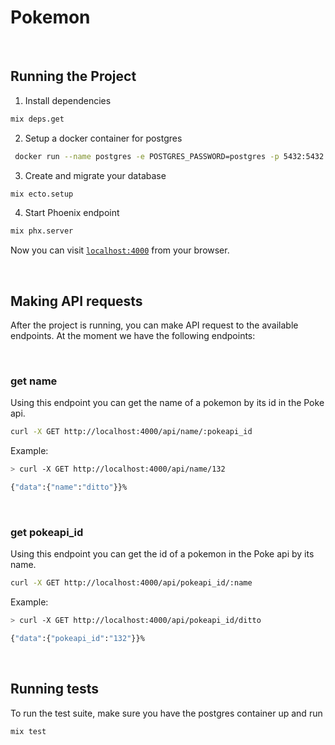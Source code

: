 # Pokemon

&nbsp;

## Running the Project

  1. Install dependencies

  ```bash
  mix deps.get
  ```

  2. Setup a docker container for postgres

  ```bash
   docker run --name postgres -e POSTGRES_PASSWORD=postgres -p 5432:5432 -d postgres
  ```

  3. Create and migrate your database

  ```bash
  mix ecto.setup
  ```

  4. Start Phoenix endpoint

  ```bash
  mix phx.server
  ```

Now you can visit [`localhost:4000`](http://localhost:4000) from your browser.

&nbsp;

## Making API requests

After the project is running, you can make API request to the available endpoints. At the moment we have the following endpoints:

&nbsp;

### get name

Using this endpoint you can get the name of a pokemon by its id in the Poke api.

  ```bash
  curl -X GET http://localhost:4000/api/name/:pokeapi_id
  ```

Example:

  ```bash
  > curl -X GET http://localhost:4000/api/name/132

  {"data":{"name":"ditto"}}%
  ```

&nbsp;

### get pokeapi_id

Using this endpoint you can get the id of a pokemon in the Poke api by its name.

  ```bash
  curl -X GET http://localhost:4000/api/pokeapi_id/:name
  ```

Example:

  ```bash
  > curl -X GET http://localhost:4000/api/pokeapi_id/ditto

 {"data":{"pokeapi_id":"132"}}%
  ```

&nbsp;

## Running tests

To run the test suite, make sure you have the postgres container up and run

  ```bash
  mix test
  ```
